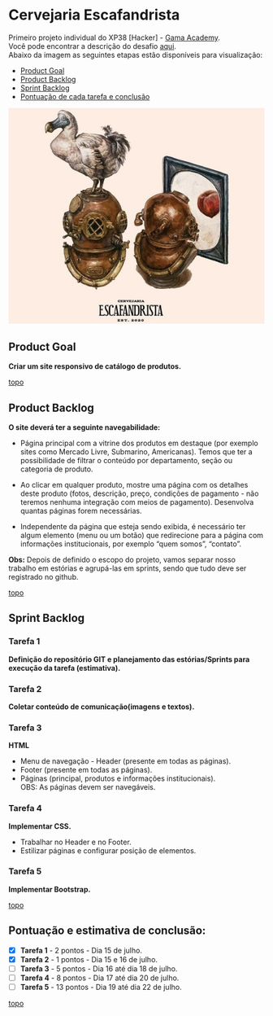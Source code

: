 # Cervejaria Escafandrista 

Primeiro projeto individual do XP38 [Hacker] - [Gama Academy](https://www.gama.academy/). \
Você pode encontrar a descrição do desafio [aqui](https://github.com/amauriaureo/cervejaria-escafandrista/tree/main/DESAFIO-INDIVIDUAL-1). \
Abaixo da imagem as seguintes etapas estão disponíveis para visualização: 
* [Product Goal](https://github.com/amauriaureo/cervejaria-escafandrista#product-goal) 
* [Product Backlog](https://github.com/amauriaureo/cervejaria-escafandrista#product-backlog) 
* [Sprint Backlog](https://github.com/amauriaureo/cervejaria-escafandrista#sprint-backlog) 
* [Pontuação de cada tarefa e conclusão](https://github.com/amauriaureo/cervejaria-escafandrista#pontua%C3%A7%C3%A3o-e-estimativa-de-conclus%C3%A3o)


<img src="/imagens/ska.png" alt="Logo Cervejaria Escafandrista"/>

## Product Goal

**Criar um site responsivo de catálogo de produtos.**

[topo](https://github.com/amauriaureo/cervejaria-escafandrista#cervejaria-escafandrista)

## Product Backlog

**O site deverá ter a seguinte navegabilidade:**

* Página principal com a vitrine dos produtos em destaque (por exemplo sites como Mercado Livre, Submarino, Americanas). Temos que ter a possibilidade de filtrar o conteúdo por departamento, seção ou categoria de produto.

* Ao clicar em qualquer produto, mostre uma página com os detalhes deste produto (fotos, descrição, preço, condições de pagamento - não teremos nenhuma integração com meios de pagamento). Desenvolva quantas páginas forem necessárias.

* Independente da página que esteja sendo exibida, é necessário ter algum elemento (menu ou um botão) que redirecione para a página com informações institucionais, por exemplo “quem somos”, “contato”.

**Obs:** Depois de definido o escopo do projeto, vamos separar nosso trabalho em estórias e agrupá-las em sprints, sendo que tudo deve ser registrado no github.

[topo](https://github.com/amauriaureo/cervejaria-escafandrista#cervejaria-escafandrista)

## Sprint Backlog


### Tarefa 1
**Definição do repositório GIT e planejamento das estórias/Sprints para execução da tarefa (estimativa).**

### Tarefa 2  
**Coletar conteúdo de comunicação(imagens e textos).**

### Tarefa 3 
**HTML**
* Menu de navegação - Header (presente em todas as páginas).
* Footer (presente em todas as páginas).
* Páginas (principal, produtos e informações institucionais).\
OBS: As páginas devem ser navegáveis.

### Tarefa 4 
**Implementar CSS.**
* Trabalhar no Header e no Footer.
* Estilizar páginas e configurar posição de elementos.

### Tarefa 5
**Implementar Bootstrap.**

[topo](https://github.com/amauriaureo/cervejaria-escafandrista#cervejaria-escafandrista)

## Pontuação e estimativa de conclusão:

- [x] **Tarefa 1** - 2 pontos - Dia 15 de julho.
- [x] **Tarefa 2** - 1 pontos - Dia 15 e 16 de julho.
- [ ] **Tarefa 3** - 5 pontos - Dia 16 até dia 18 de julho.
- [ ] **Tarefa 4** - 8 pontos - Dia 17 até dia 20 de julho.
- [ ] **Tarefa 5** - 13 pontos - Dia 19 até dia 22 de julho.

[topo](https://github.com/amauriaureo/cervejaria-escafandrista#cervejaria-escafandrista)


